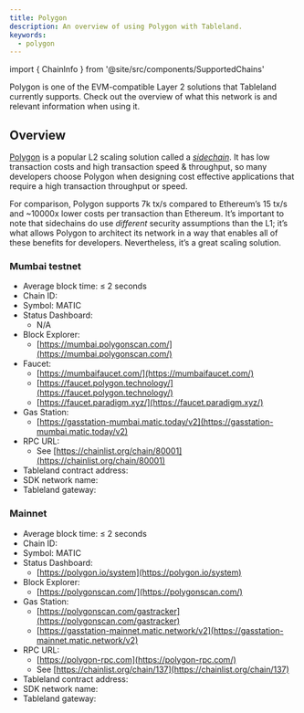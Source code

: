 ```yaml
---
title: Polygon
description: An overview of using Polygon with Tableland.
keywords:
  - polygon
---
```


import { ChainInfo } from '@site/src/components/SupportedChains'

Polygon is one of the EVM-compatible Layer 2 solutions that Tableland currently supports. Check out the overview of what this network is and relevant information when using it.

## Overview

[Polygon](https://polygon.technology/solutions/polygon-pos/) is a popular L2 scaling solution called a _[sidechain](https://ethereum.org/en/developers/docs/scaling/sidechains/#top)_. It has low transaction costs and high transaction speed & throughput, so many developers choose Polygon when designing cost effective applications that require a high transaction throughput or speed.

For comparison, Polygon supports 7k tx/s compared to Ethereum’s 15 tx/s and ~10000x lower costs per transaction than Ethereum. It’s important to note that sidechains do use _different_ security assumptions than the L1; it’s what allows Polygon to architect its network in a way that enables all of these benefits for developers. Nevertheless, it’s a great scaling solution.

### Mumbai testnet

- Average block time: ≤ 2 seconds
- Chain ID: <ChainInfo chain='maticmum' info='chainId' />
- Symbol: MATIC
- Status Dashboard:
  - N/A
- Block Explorer:
  - [https://mumbai.polygonscan.com/](https://mumbai.polygonscan.com/)
- Faucet:
  - [https://mumbaifaucet.com/](https://mumbaifaucet.com/)
  - [https://faucet.polygon.technology/](https://faucet.polygon.technology/)
  - [https://faucet.paradigm.xyz/](https://faucet.paradigm.xyz/)
- Gas Station:
  - [https://gasstation-mumbai.matic.today/v2](https://gasstation-mumbai.matic.today/v2)
- RPC URL:
  - See [https://chainlist.org/chain/80001](https://chainlist.org/chain/80001)
- Tableland contract address: <ChainInfo chain='matic' info='contractAddress' />
- SDK network name: <ChainInfo chain='matic' info='chainName' />
- Tableland gateway: <ChainInfo chain='matic' info='baseUrl' />

### Mainnet

- Average block time: ≤ 2 seconds
- Chain ID: <ChainInfo chain='matic' info='chainId' />
- Symbol: MATIC
- Status Dashboard:
  - [https://polygon.io/system](https://polygon.io/system)
- Block Explorer:
  - [https://polygonscan.com/](https://polygonscan.com/)
- Gas Station:
  - [https://polygonscan.com/gastracker](https://polygonscan.com/gastracker)
  - [https://gasstation-mainnet.matic.network/v2](https://gasstation-mainnet.matic.network/v2)
- RPC URL:
  - [https://polygon-rpc.com](https://polygon-rpc.com/)
  - See [https://chainlist.org/chain/137](https://chainlist.org/chain/137)
- Tableland contract address: <ChainInfo chain='maticmum' info='contractAddress' />
- SDK network name: <ChainInfo chain='maticmum' info='chainName' />
- Tableland gateway: <ChainInfo chain='maticmum' info='baseUrl' />

